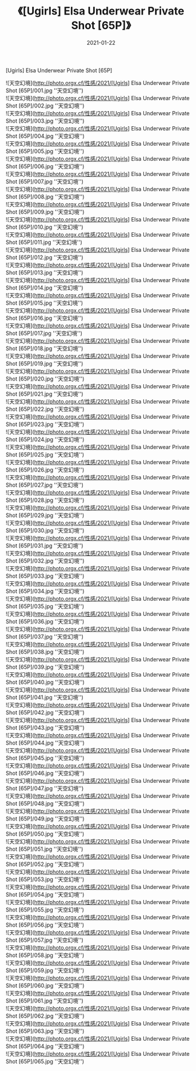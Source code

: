 ﻿---
layout: post
title:  《[Ugirls] Elsa Underwear Private Shot [65P]》
date:   2021-01-22
img: http://photo.orgx.cf/性感/2021/[Ugirls] Elsa Underwear Private Shot [65P]/000.jpg
categories: [美女, 性感, 泳衣]
---

[Ugirls] Elsa Underwear Private Shot [65P]



![天空幻境](http://photo.orgx.cf/性感/2021/[Ugirls] Elsa Underwear Private Shot [65P]/001.jpg ''天空幻境'') <br>
![天空幻境](http://photo.orgx.cf/性感/2021/[Ugirls] Elsa Underwear Private Shot [65P]/002.jpg ''天空幻境'') <br>
![天空幻境](http://photo.orgx.cf/性感/2021/[Ugirls] Elsa Underwear Private Shot [65P]/003.jpg ''天空幻境'') <br>
![天空幻境](http://photo.orgx.cf/性感/2021/[Ugirls] Elsa Underwear Private Shot [65P]/004.jpg ''天空幻境'') <br>
![天空幻境](http://photo.orgx.cf/性感/2021/[Ugirls] Elsa Underwear Private Shot [65P]/005.jpg ''天空幻境'') <br>
![天空幻境](http://photo.orgx.cf/性感/2021/[Ugirls] Elsa Underwear Private Shot [65P]/006.jpg ''天空幻境'') <br>
![天空幻境](http://photo.orgx.cf/性感/2021/[Ugirls] Elsa Underwear Private Shot [65P]/007.jpg ''天空幻境'') <br>
![天空幻境](http://photo.orgx.cf/性感/2021/[Ugirls] Elsa Underwear Private Shot [65P]/008.jpg ''天空幻境'') <br>
![天空幻境](http://photo.orgx.cf/性感/2021/[Ugirls] Elsa Underwear Private Shot [65P]/009.jpg ''天空幻境'') <br>
![天空幻境](http://photo.orgx.cf/性感/2021/[Ugirls] Elsa Underwear Private Shot [65P]/010.jpg ''天空幻境'') <br>
![天空幻境](http://photo.orgx.cf/性感/2021/[Ugirls] Elsa Underwear Private Shot [65P]/011.jpg ''天空幻境'') <br>
![天空幻境](http://photo.orgx.cf/性感/2021/[Ugirls] Elsa Underwear Private Shot [65P]/012.jpg ''天空幻境'') <br>
![天空幻境](http://photo.orgx.cf/性感/2021/[Ugirls] Elsa Underwear Private Shot [65P]/013.jpg ''天空幻境'') <br>
![天空幻境](http://photo.orgx.cf/性感/2021/[Ugirls] Elsa Underwear Private Shot [65P]/014.jpg ''天空幻境'') <br>
![天空幻境](http://photo.orgx.cf/性感/2021/[Ugirls] Elsa Underwear Private Shot [65P]/015.jpg ''天空幻境'') <br>
![天空幻境](http://photo.orgx.cf/性感/2021/[Ugirls] Elsa Underwear Private Shot [65P]/016.jpg ''天空幻境'') <br>
![天空幻境](http://photo.orgx.cf/性感/2021/[Ugirls] Elsa Underwear Private Shot [65P]/017.jpg ''天空幻境'') <br>
![天空幻境](http://photo.orgx.cf/性感/2021/[Ugirls] Elsa Underwear Private Shot [65P]/018.jpg ''天空幻境'') <br>
![天空幻境](http://photo.orgx.cf/性感/2021/[Ugirls] Elsa Underwear Private Shot [65P]/019.jpg ''天空幻境'') <br>
![天空幻境](http://photo.orgx.cf/性感/2021/[Ugirls] Elsa Underwear Private Shot [65P]/020.jpg ''天空幻境'') <br>
![天空幻境](http://photo.orgx.cf/性感/2021/[Ugirls] Elsa Underwear Private Shot [65P]/021.jpg ''天空幻境'') <br>
![天空幻境](http://photo.orgx.cf/性感/2021/[Ugirls] Elsa Underwear Private Shot [65P]/022.jpg ''天空幻境'') <br>
![天空幻境](http://photo.orgx.cf/性感/2021/[Ugirls] Elsa Underwear Private Shot [65P]/023.jpg ''天空幻境'') <br>
![天空幻境](http://photo.orgx.cf/性感/2021/[Ugirls] Elsa Underwear Private Shot [65P]/024.jpg ''天空幻境'') <br>
![天空幻境](http://photo.orgx.cf/性感/2021/[Ugirls] Elsa Underwear Private Shot [65P]/025.jpg ''天空幻境'') <br>
![天空幻境](http://photo.orgx.cf/性感/2021/[Ugirls] Elsa Underwear Private Shot [65P]/026.jpg ''天空幻境'') <br>
![天空幻境](http://photo.orgx.cf/性感/2021/[Ugirls] Elsa Underwear Private Shot [65P]/027.jpg ''天空幻境'') <br>
![天空幻境](http://photo.orgx.cf/性感/2021/[Ugirls] Elsa Underwear Private Shot [65P]/028.jpg ''天空幻境'') <br>
![天空幻境](http://photo.orgx.cf/性感/2021/[Ugirls] Elsa Underwear Private Shot [65P]/029.jpg ''天空幻境'') <br>
![天空幻境](http://photo.orgx.cf/性感/2021/[Ugirls] Elsa Underwear Private Shot [65P]/030.jpg ''天空幻境'') <br>
![天空幻境](http://photo.orgx.cf/性感/2021/[Ugirls] Elsa Underwear Private Shot [65P]/031.jpg ''天空幻境'') <br>
![天空幻境](http://photo.orgx.cf/性感/2021/[Ugirls] Elsa Underwear Private Shot [65P]/032.jpg ''天空幻境'') <br>
![天空幻境](http://photo.orgx.cf/性感/2021/[Ugirls] Elsa Underwear Private Shot [65P]/033.jpg ''天空幻境'') <br>
![天空幻境](http://photo.orgx.cf/性感/2021/[Ugirls] Elsa Underwear Private Shot [65P]/034.jpg ''天空幻境'') <br>
![天空幻境](http://photo.orgx.cf/性感/2021/[Ugirls] Elsa Underwear Private Shot [65P]/035.jpg ''天空幻境'') <br>
![天空幻境](http://photo.orgx.cf/性感/2021/[Ugirls] Elsa Underwear Private Shot [65P]/036.jpg ''天空幻境'') <br>
![天空幻境](http://photo.orgx.cf/性感/2021/[Ugirls] Elsa Underwear Private Shot [65P]/037.jpg ''天空幻境'') <br>
![天空幻境](http://photo.orgx.cf/性感/2021/[Ugirls] Elsa Underwear Private Shot [65P]/038.jpg ''天空幻境'') <br>
![天空幻境](http://photo.orgx.cf/性感/2021/[Ugirls] Elsa Underwear Private Shot [65P]/039.jpg ''天空幻境'') <br>
![天空幻境](http://photo.orgx.cf/性感/2021/[Ugirls] Elsa Underwear Private Shot [65P]/040.jpg ''天空幻境'') <br>
![天空幻境](http://photo.orgx.cf/性感/2021/[Ugirls] Elsa Underwear Private Shot [65P]/041.jpg ''天空幻境'') <br>
![天空幻境](http://photo.orgx.cf/性感/2021/[Ugirls] Elsa Underwear Private Shot [65P]/042.jpg ''天空幻境'') <br>
![天空幻境](http://photo.orgx.cf/性感/2021/[Ugirls] Elsa Underwear Private Shot [65P]/043.jpg ''天空幻境'') <br>
![天空幻境](http://photo.orgx.cf/性感/2021/[Ugirls] Elsa Underwear Private Shot [65P]/044.jpg ''天空幻境'') <br>
![天空幻境](http://photo.orgx.cf/性感/2021/[Ugirls] Elsa Underwear Private Shot [65P]/045.jpg ''天空幻境'') <br>
![天空幻境](http://photo.orgx.cf/性感/2021/[Ugirls] Elsa Underwear Private Shot [65P]/046.jpg ''天空幻境'') <br>
![天空幻境](http://photo.orgx.cf/性感/2021/[Ugirls] Elsa Underwear Private Shot [65P]/047.jpg ''天空幻境'') <br>
![天空幻境](http://photo.orgx.cf/性感/2021/[Ugirls] Elsa Underwear Private Shot [65P]/048.jpg ''天空幻境'') <br>
![天空幻境](http://photo.orgx.cf/性感/2021/[Ugirls] Elsa Underwear Private Shot [65P]/049.jpg ''天空幻境'') <br>
![天空幻境](http://photo.orgx.cf/性感/2021/[Ugirls] Elsa Underwear Private Shot [65P]/050.jpg ''天空幻境'') <br>
![天空幻境](http://photo.orgx.cf/性感/2021/[Ugirls] Elsa Underwear Private Shot [65P]/051.jpg ''天空幻境'') <br>
![天空幻境](http://photo.orgx.cf/性感/2021/[Ugirls] Elsa Underwear Private Shot [65P]/052.jpg ''天空幻境'') <br>
![天空幻境](http://photo.orgx.cf/性感/2021/[Ugirls] Elsa Underwear Private Shot [65P]/053.jpg ''天空幻境'') <br>
![天空幻境](http://photo.orgx.cf/性感/2021/[Ugirls] Elsa Underwear Private Shot [65P]/054.jpg ''天空幻境'') <br>
![天空幻境](http://photo.orgx.cf/性感/2021/[Ugirls] Elsa Underwear Private Shot [65P]/055.jpg ''天空幻境'') <br>
![天空幻境](http://photo.orgx.cf/性感/2021/[Ugirls] Elsa Underwear Private Shot [65P]/056.jpg ''天空幻境'') <br>
![天空幻境](http://photo.orgx.cf/性感/2021/[Ugirls] Elsa Underwear Private Shot [65P]/057.jpg ''天空幻境'') <br>
![天空幻境](http://photo.orgx.cf/性感/2021/[Ugirls] Elsa Underwear Private Shot [65P]/058.jpg ''天空幻境'') <br>
![天空幻境](http://photo.orgx.cf/性感/2021/[Ugirls] Elsa Underwear Private Shot [65P]/059.jpg ''天空幻境'') <br>
![天空幻境](http://photo.orgx.cf/性感/2021/[Ugirls] Elsa Underwear Private Shot [65P]/060.jpg ''天空幻境'') <br>
![天空幻境](http://photo.orgx.cf/性感/2021/[Ugirls] Elsa Underwear Private Shot [65P]/061.jpg ''天空幻境'') <br>
![天空幻境](http://photo.orgx.cf/性感/2021/[Ugirls] Elsa Underwear Private Shot [65P]/062.jpg ''天空幻境'') <br>
![天空幻境](http://photo.orgx.cf/性感/2021/[Ugirls] Elsa Underwear Private Shot [65P]/063.jpg ''天空幻境'') <br>
![天空幻境](http://photo.orgx.cf/性感/2021/[Ugirls] Elsa Underwear Private Shot [65P]/064.jpg ''天空幻境'') <br>
![天空幻境](http://photo.orgx.cf/性感/2021/[Ugirls] Elsa Underwear Private Shot [65P]/065.jpg ''天空幻境'') <br>